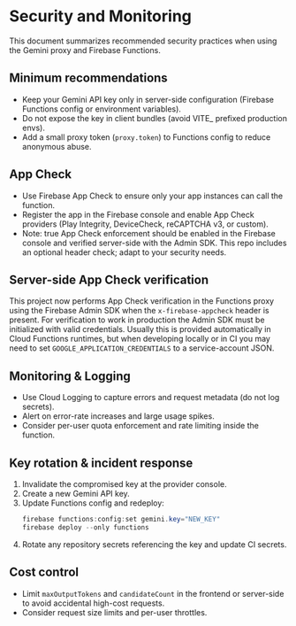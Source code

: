 # Security and Monitoring

This document summarizes recommended security practices when using the Gemini proxy and Firebase Functions.

## Minimum recommendations

- Keep your Gemini API key only in server-side configuration (Firebase Functions config or environment variables).
- Do not expose the key in client bundles (avoid VITE_ prefixed production envs).
- Add a small proxy token (`proxy.token`) to Functions config to reduce anonymous abuse.

## App Check

- Use Firebase App Check to ensure only your app instances can call the function.
- Register the app in the Firebase console and enable App Check providers (Play Integrity, DeviceCheck, reCAPTCHA v3, or custom).
- Note: true App Check enforcement should be enabled in the Firebase console and verified server-side with the Admin SDK. This repo includes an optional header check; adapt to your security needs.
 
Server-side App Check verification
---------------------------------

This project now performs App Check verification in the Functions proxy using the Firebase Admin SDK when the `x-firebase-appcheck` header is present. For verification to work in production the Admin SDK must be initialized with valid credentials. Usually this is provided automatically in Cloud Functions runtimes, but when developing locally or in CI you may need to set `GOOGLE_APPLICATION_CREDENTIALS` to a service-account JSON.

## Monitoring & Logging

- Use Cloud Logging to capture errors and request metadata (do not log secrets).
- Alert on error-rate increases and large usage spikes.
- Consider per-user quota enforcement and rate limiting inside the function.

## Key rotation & incident response

1. Invalidate the compromised key at the provider console.
2. Create a new Gemini API key.
3. Update Functions config and redeploy:
   ```powershell
   firebase functions:config:set gemini.key="NEW_KEY"
   firebase deploy --only functions
   ```
4. Rotate any repository secrets referencing the key and update CI secrets.

## Cost control

- Limit `maxOutputTokens` and `candidateCount` in the frontend or server-side to avoid accidental high-cost requests.
- Consider request size limits and per-user throttles.
